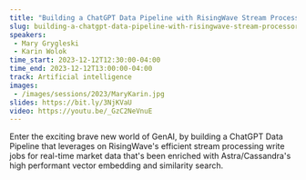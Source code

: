 ```yaml
---
title: "Building a ChatGPT Data Pipeline with RisingWave Stream Processor and Astra Vector Search"
slug: building-a-chatgpt-data-pipeline-with-risingwave-stream-processor-and-astra-vector-search
speakers:
 - Mary Grygleski
 - Karin Wolok
time_start: 2023-12-12T12:30:00-04:00
time_end: 2023-12-12T13:00:00-04:00
track: Artificial intelligence
images:
 - /images/sessions/2023/MaryKarin.jpg
slides: https://bit.ly/3NjKVaU 
video: https://youtu.be/_GzC2NeVnuE
---
```


Enter the exciting brave new world of GenAI, by building a ChatGPT Data Pipeline that leverages on RisingWave's efficient stream processing write jobs for real-time market data that's been enriched with Astra/Cassandra's high performant vector embedding and similarity search.